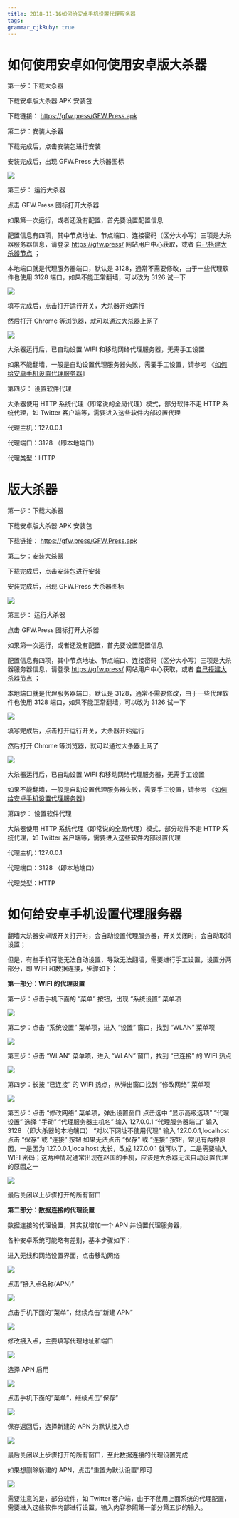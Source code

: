 ```yaml
---
title: 2018-11-16如何给安卓手机设置代理服务器
tags: 
grammar_cjkRuby: true
---
```


# 如何使用安卓如何使用安卓版大杀器

第一步：下载大杀器

下载安卓版大杀器 APK 安装包

下载链接： <https://gfw.press/GFW.Press.apk>

第二步：安装大杀器

下载完成后，点击安装包进行安装

安装完成后，出现 GFW.Press 大杀器图标

[![](https://gfw.press/blog/wp-content/uploads/2017/03/1-4.jpg)](https://gfw.press/blog/?attachment_id=108)

第三步： 运行大杀器

点击 GFW.Press 图标打开大杀器

如果第一次运行，或者还没有配置，首先要设置配置信息

配置信息有四项，其中节点地址、节点端口、连接密码（区分大小写）三项是大杀器服务器信息，请登录 https://gfw.press/ 网站用户中心获取，或者 [自己搭建大杀器节点](https://gfw.press/blog/?p=8495) ；

本地端口就是代理服务器端口，默认是 3128，通常不需要修改，由于一些代理软件也使用 3128 端口，如果不能正常翻墙，可以改为 3126 试一下

[![](https://gfw.press/blog/wp-content/uploads/2017/03/2-4.png)](https://gfw.press/blog/?attachment_id=99)

填写完成后，点击打开运行开关，大杀器开始运行

然后打开 Chrome 等浏览器，就可以通过大杀器上网了

[![](https://gfw.press/blog/wp-content/uploads/2017/03/3-3.png)](https://gfw.press/blog/?attachment_id=103)

大杀器运行后，已自动设置 WIFI 和移动网络代理服务器，无需手工设置

如果不能翻墙，一般是自动设置代理服务器失败，需要手工设置，请参考 《[如何给安卓手机设置代理服务器](https://gfw.press/blog/?p=68)》

第四步： 设置软件代理

大杀器使用 HTTP 系统代理（即常说的全局代理）模式，部分软件不走 HTTP 系统代理，如 Twitter 客户端等，需要进入这些软件内部设置代理

代理主机：127.0.0.1

代理端口：3128 （即本地端口）

代理类型：HTTP

# 版大杀器

第一步：下载大杀器

下载安卓版大杀器 APK 安装包

下载链接： <https://gfw.press/GFW.Press.apk>

第二步：安装大杀器

下载完成后，点击安装包进行安装

安装完成后，出现 GFW.Press 大杀器图标

[![](https://gfw.press/blog/wp-content/uploads/2017/03/1-4.jpg)](https://gfw.press/blog/?attachment_id=108)

第三步： 运行大杀器

点击 GFW.Press 图标打开大杀器

如果第一次运行，或者还没有配置，首先要设置配置信息

配置信息有四项，其中节点地址、节点端口、连接密码（区分大小写）三项是大杀器服务器信息，请登录 https://gfw.press/ 网站用户中心获取，或者 [自己搭建大杀器节点](https://gfw.press/blog/?p=8495) ；

本地端口就是代理服务器端口，默认是 3128，通常不需要修改，由于一些代理软件也使用 3128 端口，如果不能正常翻墙，可以改为 3126 试一下

[![](https://gfw.press/blog/wp-content/uploads/2017/03/2-4.png)](https://gfw.press/blog/?attachment_id=99)

填写完成后，点击打开运行开关，大杀器开始运行

然后打开 Chrome 等浏览器，就可以通过大杀器上网了

[![](https://gfw.press/blog/wp-content/uploads/2017/03/3-3.png)](https://gfw.press/blog/?attachment_id=103)

大杀器运行后，已自动设置 WIFI 和移动网络代理服务器，无需手工设置

如果不能翻墙，一般是自动设置代理服务器失败，需要手工设置，请参考 《[如何给安卓手机设置代理服务器](https://gfw.press/blog/?p=68)》

第四步： 设置软件代理

大杀器使用 HTTP 系统代理（即常说的全局代理）模式，部分软件不走 HTTP 系统代理，如 Twitter 客户端等，需要进入这些软件内部设置代理

代理主机：127.0.0.1

代理端口：3128 （即本地端口）

代理类型：HTTP


# 如何给安卓手机设置代理服务器

翻墙大杀器安卓版开关打开时，会自动设置代理服务器，开关关闭时，会自动取消设置；

但是，有些手机可能无法自动设置，导致无法翻墙，需要进行手工设置，设置分两部分，即 WIFI 和数据连接，步骤如下：

**第一部分：WIFI 的代理设置**

第一步：点击手机下面的 “菜单” 按钮，出现 “系统设置” 菜单项

[![](https://gfw.press/blog/wp-content/uploads/2017/03/1-2.jpg)](https://gfw.press/blog/?attachment_id=110)

第二步：点击 “系统设置” 菜单项，进入 “设置” 窗口，找到 “WLAN” 菜单项

[![](https://gfw.press/blog/wp-content/uploads/2017/03/2-2.png)](https://gfw.press/blog/?attachment_id=72)

第三步：点击 “WLAN” 菜单项，进入 “WLAN” 窗口，找到 “已连接” 的 WIFI 热点

[![](https://gfw.press/blog/wp-content/uploads/2017/03/3-2.png)](https://gfw.press/blog/?attachment_id=73)

第四步：长按 “已连接” 的 WIFI 热点，从弹出窗口找到 “修改网络” 菜单项

[![](https://gfw.press/blog/wp-content/uploads/2017/03/4-2.png)](https://gfw.press/blog/?attachment_id=74)

第五步：点击 “修改网络” 菜单项，弹出设置窗口
点击选中 “显示高级选项”
“代理设置” 选择 “手动”
“代理服务器主机名” 输入 127.0.0.1
“代理服务器端口” 输入 3128 （即大杀器的本地端口）
“对以下网址不使用代理” 输入 127.0.0.1,localhost
点击 “保存” 或 “连接” 按钮
如果无法点击 “保存” 或 “连接” 按钮，常见有两种原因，一是因为 127.0.0.1,localhost 太长，改成 127.0.0.1 就可以了，二是需要输入 WIFI 密码；这两种情况通常出现在赵国的手机，应该是大杀器无法自动设置代理的原因之一

[![](https://gfw.press/blog/wp-content/uploads/2017/03/5-2.png)](https://gfw.press/blog/?attachment_id=75)

最后关闭以上步骤打开的所有窗口

**第二部分：数据连接的代理设置**

数据连接的代理设置，其实就增加一个 APN 并设置代理服务器，

各种安卓系统可能略有差别，基本步骤如下：

进入无线和网络设置界面，点击移动网络

[![](https://gfw.press/blog/wp-content/uploads/2017/03/1-6.png)](https://gfw.press/blog/?attachment_id=125)

点击”接入点名称(APN)”

[![](https://gfw.press/blog/wp-content/uploads/2017/03/2-6.png)](https://gfw.press/blog/?attachment_id=156)

点击手机下面的”菜单”，继续点击”新建 APN”

[![](https://gfw.press/blog/wp-content/uploads/2017/03/3-5.png)](https://gfw.press/blog/?attachment_id=187)

修改接入点，主要填写代理地址和端口

[![](https://gfw.press/blog/wp-content/uploads/2017/03/4-4.png)](https://gfw.press/blog/?attachment_id=218)

选择 APN 启用

[![](https://gfw.press/blog/wp-content/uploads/2017/03/5-3.png)](https://gfw.press/blog/?attachment_id=249)

点击手机下面的”菜单”，继续点击”保存”

[![](https://gfw.press/blog/wp-content/uploads/2017/03/6-2.png)](https://gfw.press/blog/?attachment_id=280)

保存返回后，选择新建的 APN 为默认接入点

[![](https://gfw.press/blog/wp-content/uploads/2017/03/7-2.png)](https://gfw.press/blog/?attachment_id=311)

最后关闭以上步骤打开的所有窗口，至此数据连接的代理设置完成

如果想删除新建的 APN，点击”重置为默认设置”即可

[![](https://gfw.press/blog/wp-content/uploads/2017/03/8-2.png)](https://gfw.press/blog/?attachment_id=373)

需要注意的是，部分软件，如 Twitter 客户端，由于不使用上面系统的代理配置，需要进入这些软件内部进行设置，输入内容参照第一部分第五步的输入。

